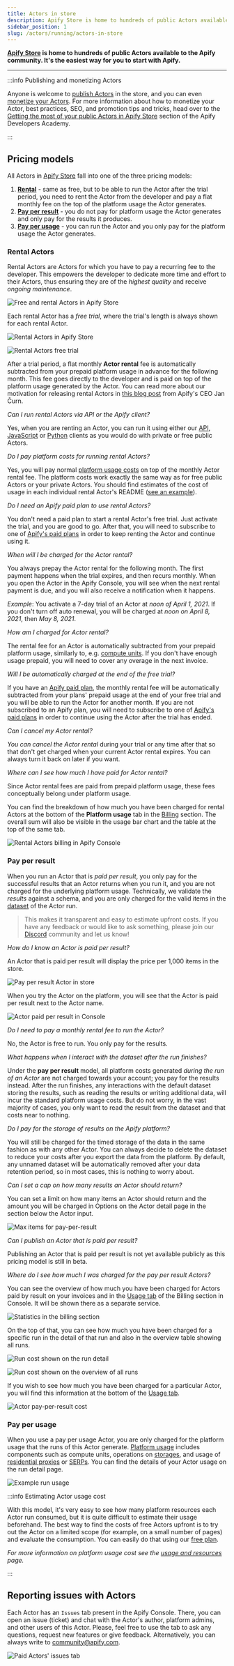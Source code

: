```yaml
---
title: Actors in store
description: Apify Store is home to hundreds of public Actors available to the Apify community. It's the easiest way for you to start with Apify.
sidebar_position: 1
slug: /actors/running/actors-in-store
---
```


**[Apify Store](https://apify.com/store) is home to hundreds of public Actors available to the Apify community. It's the easiest way for you to start with Apify.**

---

:::info Publishing and monetizing Actors

Anyone is welcome to [publish Actors](/platform/actors/publishing) in the store, and you can even [monetize your Actors](/platform/actors/publishing/monetize). For more information about how to monetize your Actor, best practices, SEO, and promotion tips and tricks, head over to the [Getting the most of your public Actors in Apify Store](/academy/get-most-of-actors) section of the Apify Developers Academy.

:::

## Pricing models

All Actors in [Apify Store](https://apify.com/store) fall into one of the three pricing models:

1. [**Rental**](#rental-actors) - same as free, but to be able to run the Actor after the trial period, you need to rent the Actor from the developer and pay a flat monthly fee on the top of the platform usage the Actor generates.
2. [**Pay per result**](#pay-per-result) - you do not pay for platform usage the Actor generates and only pay for the results it produces.
3. [**Pay per usage**](#pay-per-usage) - you can run the Actor and you only pay for the platform usage the Actor generates.

### Rental Actors

Rental Actors are Actors for which you have to pay a recurring fee to the developer. This empowers the developer to dedicate more time and effort to their Actors, thus ensuring they are of the _highest quality_ and receive _ongoing maintenance_.

![Free and rental Actors in Apify Store](./images/store/free_vs_paid_actors.png)

Each rental Actor has a _free trial_, where the trial's length is always shown for each rental Actor.

![Rental Actors in Apify Store](./images/store/paid-actors-store.png)

![Rental Actors free trial](./images/store/paid-actors-trial.png)

After a trial period, a flat monthly **Actor rental** fee is automatically subtracted from your prepaid platform usage in advance for the following month. This fee goes directly to the developer and is paid on top of the platform usage generated by the Actor. You can read more about our motivation for releasing rental Actors in [this blog post](https://blog.apify.com/make-regular-passive-income-developing-web-automation-actors-b0392278d085/) from Apify's CEO Jan Čurn.

_Can I run rental Actors via API or the Apify client?_

Yes, when you are renting an Actor, you can run it using either our [API](/api/v2), [JavaScript](/api/client/js) or [Python](/api/client/python) clients as you would do with private or free public Actors.

_Do I pay platform costs for running rental Actors?_

Yes, you will pay normal [platform usage costs](https://apify.com/pricing/actors) on top of the monthly Actor rental fee. The platform costs work exactly the same way as for free public Actors or your private Actors. You should find estimates of the cost of usage in each individual rental Actor's README ([see an example](https://apify.com/drobnikj/crawler-google-places#how-much-will-it-cost)).

_Do I need an Apify paid plan to use rental Actors?_

You don't need a paid plan to start a rental Actor's free trial. Just activate the trial, and you are good to go. After that, you will need to subscribe to one of [Apify's paid plans](https://apify.com/pricing) in order to keep renting the Actor and continue using it.

_When will I be charged for the Actor rental?_

You always prepay the Actor rental for the following month. The first payment happens when the trial expires, and then recurs monthly. When you open the Actor in the Apify Console, you will see when the next rental payment is due, and you will also receive a notification when it happens.

_Example_: You activate a 7-day trial of an Actor at _noon of April 1, 2021_. If you don't turn off auto renewal, you will be charged at _noon on April 8, 2021_, then _May 8, 2021_.

_How am I charged for Actor rental?_

The rental fee for an Actor is automatically subtracted from your prepaid platform usage, similarly to, e.g. [compute units](./usage_and_resources.md). If you don't have enough usage prepaid, you will need to cover any overage in the next invoice.

_Will I be automatically charged at the end of the free trial?_

If you have an [Apify paid plan](https://apify.com/pricing), the monthly rental fee will be automatically subtracted from your plans' prepaid usage at the end of your free trial and you will be able to run the Actor for another month. If you are not subscribed to an Apify plan, you will need to subscribe to one of [Apify's paid plans](https://apify.com/pricing) in order to continue using the Actor after the trial has ended.

_Can I cancel my Actor rental?_

_You can cancel the Actor rental_ during your trial or any time after that so that don't get charged when your current Actor rental expires. You can always turn it back on later if you want.

_Where can I see how much I have paid for Actor rental?_

Since Actor rental fees are paid from prepaid platform usage, these fees conceptually belong under platform usage.

You can find the breakdown of how much you have been charged for rental Actors at the bottom of the **Platform usage** tab in the [Billing](https://console.apify.com/billing) section. The overall sum will also be visible in the usage bar chart and the table at the top of the same tab.

![Rental Actors billing in Apify Console](./images/store/paid-actors-billing.png)

### Pay per result

When you run an Actor that is _paid per result_, you only pay for the successful results that an Actor returns when you run it, and you are not charged for the underlying platform usage. Technically, we validate the _results_ against a schema, and you are only charged for the valid items in the [dataset](https://docs.apify.com/platform/storage/dataset) of the Actor run.

> This makes it transparent and easy to estimate upfront costs. If you have any feedback or would like to ask something, please join our [Discord](https://discord.gg/qkMS6pU4cF) community and let us know!

<!-- TODO - add a bit about the ability to set the maximum limits Actor should return -->

_How do I know an Actor is paid per result?_

An Actor that is paid per result will display the price per 1,000 items in the store.

![Pay per result Actor in store](./images/store/pay_per_result_actor_store_card.png)

When you try the Actor on the platform, you will see that the Actor is paid per result next to the Actor name.

![Actor paid per result in Console](./images/store/console_pay_per_result_tag.png)

_Do I need to pay a monthly rental fee to run the Actor?_

No, the Actor is free to run. You only pay for the results.

_What happens when I interact with the dataset after the run finishes?_

Under the **pay per result** model, all platform costs generated _during the run of an Actor_ are not charged towards your account; you pay for the results instead. After the run finishes, any interactions with the default dataset storing the results, such as reading the results or writing additional data, will incur the standard platform usage costs. But do not worry, in the vast majority of cases, you only want to read the result from the dataset and that costs near to nothing.

_Do I pay for the storage of results on the Apify platform?_

You will still be charged for the timed storage of the data in the same fashion as with any other Actor. You can always decide to delete the dataset to reduce your costs after you export the data from the platform. By default, any unnamed dataset will be automatically removed after your data retention period, so in most cases, this is nothing to worry about.

_Can I set a cap on how many results an Actor should return?_

You can set a limit on how many items an Actor should return and the amount you will be charged in Options on the Actor detail page in the section below the Actor input.

![Max items for pay-per-result](./images/store/pay_per_result_max_items.png)

_Can I publish an Actor that is paid per result?_

Publishing an Actor that is paid per result is not yet available publicly as this pricing model is still in beta.

_Where do I see how much I was charged for the pay per result Actors?_

You can see the overview of how much you have been charged for Actors paid by result on your invoices and in the [Usage tab](https://console.apify.com/billing) of the Billing section in Console. It will be shown there as a separate service.

![Statistics in the billing section](./images/store/pay_per_result_billing_usage_section.png)

On the top of that, you can see how much you have been charged for a specific run in the detail of that run and also in the overview table showing all runs.

![Run cost shown on the run detail](./images/store/pay_per_result_run_detail.png)

![Run cost shown on the overview of all runs](./images/store/pay_per_result_run_list.png)

If you wish to see how much you have been charged for a particular Actor, you will find this information
at the bottom of the [Usage tab](https://console.apify.com/billing).

![Actor pay-per-result cost](./images/store/pay_per_result_actor_items.png)

### Pay per usage

When you use a pay per usage Actor, you are only charged for the platform usage that the runs of this Actor generate. [Platform usage](./usage_and_resources.md) includes components such as compute units, operations on [storages](/platform/storage), and usage of [residential proxies](/platform/proxy/residential-proxy) or [SERPs](/platform/proxy/google-serp-proxy). You can find the details of your Actor usage on the run detail page.

![Example run usage](./images/store/example_run_usage.png)

:::info Estimating Actor usage cost

With this model, it's very easy to see how many platform resources each Actor run consumed, but it is quite difficult to estimate their usage beforehand. The best way to find the costs of free Actors upfront is to try out the Actor on a limited scope (for example, on a small number of pages) and evaluate the consumption. You can easily do that using our [free plan](https://apify.com/pricing).

_For more information on platform usage cost see the [usage and resources](./usage_and_resources.md) page._

:::

## Reporting issues with Actors

Each Actor has an `Issues` tab present in the Apify Console. There, you can open an issue (ticket) and chat with the Actor's author, platform admins,
and other users of this Actor. Please, feel free to use the tab to ask any questions, request new features or give feedback. Alternatively, you can
always write to [community@apify.com](mailto:community@apify.com).

![Paid Actors' issues tab](./images/store/paid-actors-issues-tab.png)
